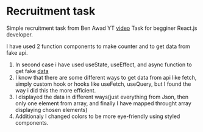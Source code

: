 # Recruitment task

Simple recruitment task from Ben Awad YT [video](https://youtu.be/gnkrDse9QKc)
Task for begginer React.js developer.

I have used 2 function components to make counter and to get data from fake api.

1. In second case i have used useState, useEffect, and async function to get fake [data](https://randomuser.me/api)
2. I know that there are some different ways to get data from api like fetch, simply custom hook or hooks like useFetch, useQuery, but I found the way i did this the more efficient.
3. I displayed the data in different ways(just everything from Json, then only one element from array, and finally I have mapped throught array displaying chosen elements)
4. Additionaly I changed colors to be more eye-friendly using styled components.
